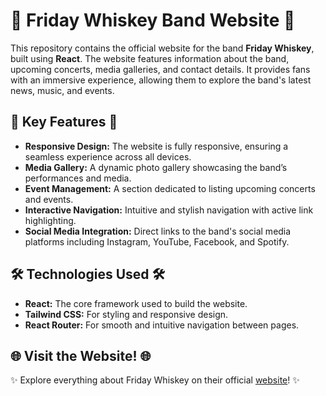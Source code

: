 # 🎸 Friday Whiskey Band Website 🎸

This repository contains the official website for the band **Friday Whiskey**, built using **React**. The website features information about the band, upcoming concerts, media galleries, and contact details. It provides fans with an immersive experience, allowing them to explore the band's latest news, music, and events.

## 🌟 Key Features 🌟

- **Responsive Design:** The website is fully responsive, ensuring a seamless experience across all devices.
- **Media Gallery:** A dynamic photo gallery showcasing the band’s performances and media.
- **Event Management:** A section dedicated to listing upcoming concerts and events.
- **Interactive Navigation:** Intuitive and stylish navigation with active link highlighting.
- **Social Media Integration:** Direct links to the band's social media platforms including Instagram, YouTube, Facebook, and Spotify.

## 🛠️ Technologies Used 🛠️

- **React:** The core framework used to build the website.
- **Tailwind CSS:** For styling and responsive design.
- **React Router:** For smooth and intuitive navigation between pages.

## 🌐 Visit the Website! 🌐

✨ Explore everything about Friday Whiskey on their official [website](https://friday-whiskey.vercel.app/)! ✨
